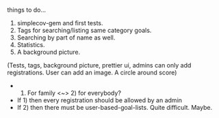 things to do...

1. simplecov-gem and first tests.
2. Tags for searching/listing same category goals.
3. Searching by part of name as well.
5. Statistics.
6. A background picture.

(Tests, tags, background picture, prettier ui, admins can only add registrations. User can add an image. A circle around score)

- 1) For family <~> 2) for everybody?
- If 1) then every registration should be allowed by an admin
- If 2) then there must be user-based-goal-lists. Quite difficult. Maybe.
